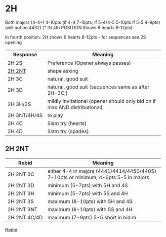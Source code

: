 # 2H

Both majors (4-4+) 4-10pts (if 4-4 7-10pts; If 5-4/4-5 5-10pts If 5-5 4-9pts)(will not be 4432)
(* IN 4th POSITION Shows 6 hearts 8-12pts)

In fourth position: 2H shows 6 hearts 8-12pts - for sequences see 2S opening

| Response | Meaning |
|---|---|
| 2H&nbsp;2S | Preference (Opener always passes) |
| [2H&nbsp;2NT](#2h-2nt) | shape asking |
| 2H&nbsp;3C | natural, good suit |
| 2H&nbsp;3D | natural, good suit (sequences same as after 2H-3C;) |
| 2H&nbsp;3H/3S | mildly invitational (opener should only bid on if max AND distributional) |
| 2H&nbsp;3NT/4H/4S | to play |
| 2H&nbsp;4C | Slam try (hearts) |
| 2H&nbsp;4D | Slam try (spades) |

## 2H 2NT

| Rebid | Meaning |
|---|---|
| 2H&nbsp;2NT&nbsp;3C | either 4-4 in majors (4441/4414/4450/4405) 7-10pts or minimum, 4-6pts 5-5 in majors |
| 2H&nbsp;2NT&nbsp;3D | minimum (5-7pts) with 5H and 4S |
| 2H&nbsp;2NT&nbsp;3H | minimum (5-7pts) with 5S and 4H |
| 2H&nbsp;2NT&nbsp;3S | maximum (8-10pts) with 5H and 4S |
| 2H&nbsp;2NT&nbsp;3NT | maximum (8-10pts) with 5S and 4H |
| 2H&nbsp;2NT&nbsp;4C/4D | maximum (7-9pts) 5-5 short in bid m |


[Home](../index.md)